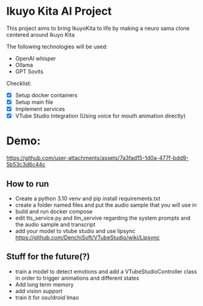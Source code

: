 # Ikuyo Kita AI Project

This project aims to bring IkuyoKita to life by making a
neuro sama clone centered around Ikuyo Kita

The following technologies will be used:

- OpenAI whisper
- Ollama
- GPT Sovits

Checklist:

- [x] Setup docker containers
- [x] Setup main file
- [x] Implement services
- [x] VTube Studio Integration (Using voice for mouth animation directly)

# Demo:

https://github.com/user-attachments/assets/7a3fad15-1d0a-477f-bdd9-5b53c3d6c44c

## How to run

- Create a python 3.10 venv and pip install requirements.txt
- create a folder named files and put the audio sample that you will use in
- build and run docker compose
- edit tts_service.py and llm_servive regarding the system prompts and the audio
  sample and transcript
- add your model to vtube studio and use lipsync <https://github.com/DenchiSoft/VTubeStudio/wiki/Lipsync>

## Stuff for the future(?)

- train a model to detect emotions and add a VTubeStudioController class in
  order to trigger animations and different states
- Add long term memory
- add vision support
- train it for osu!droid lmao
